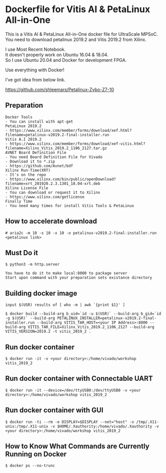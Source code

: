 # Dockerfile for Vitis AI & PetaLinux All-in-One

This is a Vitis AI & PetaLinux All-in-One docker file for UltraScale MPSoC.  
You need to download petalinux 2019.2 and Vitis 2019.2 from Xilinx.  

I use Most Recent Notebook.  
It doesn't properly work on Ubuntu 16.04 & 18.04.  
So I use Ubuntu 20.04 and Docker for development FPGA.  

Use everything with Docker!  

I've got idea from below link.  

https://github.com/shleemars/Petalinux-Zybo-Z7-10  

## Preparation
```
Docker Tools
- You can install with apt-get
PetaLinux 2019.2
- https://www.xilinx.com/member/forms/download/xef.html?filename=petalinux-v2019.2-final-installer.run
Vitis A.I 2019.2
- https://www.xilinx.com/member/forms/download/xef-vitis.html?filename=Xilinx_Vitis_2019.2_1106_2127.tar.gz
AVNET Board Definition File
- You need Board Definition File for Vivado
- Download it to *.zip
- https://github.com/Avnet/bdf
Xilinx Run-Time(XRT)
- It's on the repo
- https://www.xilinx.com/bin/public/openDownload?filename=xrt_201920.2.3.1301_18.04-xrt.deb
Xilinx License File
- You can download or request it to Xilinx
- https://www.xilinx.com/getlicense
Finally Time
- You need many times for install Vitis Tools & PetaLinux
```

## How to accelerate download
```
# aria2c -m 10 -s 10 -x 10 -o petalinux-v2019.2-final-installer.run <petalinux link>
```

## Must Do it
```
$ python3 -m http.server

You have to do it to make local:8000 to package server
Start upon command with your preparation sets existance directory
```

## Building docker image
```
input $(USR) results of [ who -m | awk `{print $1}' ]

$ docker build --build-arg b_uid=`id -u $(USR)` --build-arg b_gid=`id -g $(USR)` --build-arg PETALINUX_INSTALLER=petalinux-v2019.2-final-installer.run --build-arg VITIS_TAR_HOST=<your IP Address>:8000 --build-arg VITIS_TAR_FILE=Xilinx_Vitis_2019.2_1106_2127 --build-arg VITIS_VERSION=2019.2 -t vitis_2019_2 .
```

## Run docker container
```
$ docker run -it -v <your directory>:/home/vivado/workshop vitis_2019_2
```

## Run docker container with Connectable UART
```
$ docker run -it --device=/dev/ttyUSB0:/dev/ttyUSB0 -v <your directory>:/home/vivado/workshop vitis_2019_2
```

## Run docker container with GUI
```
$ docker run -ti --rm -e DISPLAY=$DISPLAY --net="host" -v /tmp/.X11-unix:/tmp/.X11-unix -v $HOME/.Xauthority:/home/vivado/.Xauthority -v <your directory>:/home/vivado/workshop vitis_2019_2
```

## How to Know What Commands are Currently Running on Docker
```
$ docker ps --no-trunc
```
